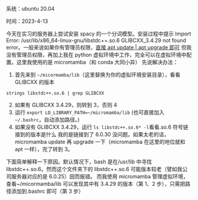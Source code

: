 系统：ubuntu 20.04

时间：2023-4-13

今天在实习的服务器上尝试安装 spacy 的一个分词模型。安装过程中提示 Import Error: /usr/lib/x86_64-linux-gnu/libstdc++.so.6 GLIBCXX_3.4.29 not found error。一般来说如果你有管理员权限，[直接 apt update | apt upgrade 即可](https://stackoverflow.com/questions/65349875/where-can-i-find-glibcxx-3-4-29)
但我没有管理员权限，再加上我在 python 虚拟环境中工作，完全可以在虚拟环境中配置。这里我使用的是 micromamba（和 conda 大同小异）
先说解决办法：

1. 首先来到 `~/micormamba/lib`（这里替换为你的虚拟环境安装目录），看看 GLIBCXX 的版本

```
strings libstdc++.so.6 | grep GLIBCXX
```

2. 如果有 GLIBCXX 3.4.29，则转到 3，否则 4
3. 运行
   `export LD_LIBRARY_PATH=~/micromamba/lib` (也可直接加入`~/.bashrc`，自动添加路径。)
4. 如果没有 GLIBCXX 3.4.29，运行
   `ls libstdc++.so.6* -l`看看.so.6 符号链接到的版本是什么
   我的是链接到了 6.0.30 没问题。如果太老的话，micromamba update 再 upgrade 一下（micromamba 在这里的地位就和 apt 一样），完了转到 3。

下面简单解释一下原因。默认情况下，bash 是在/usr/lib 中寻找 libstdc++.so.6。然而这个文件夹下的 libstdc++.so.6 可能版本较老（譬如我公司服务器对应的是 6.0.25）因而报错。
而我使用 micromamba 管理虚拟环境，查看~/micormamba/lib 可以发现其中有 3.4.29 的版本（第 1、2 步），只需把路径添加到.bashrc 即可（第 3 步）
